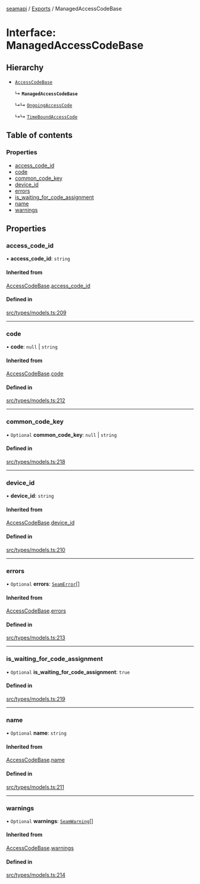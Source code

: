 [seamapi](../README.md) / [Exports](../modules.md) / ManagedAccessCodeBase

# Interface: ManagedAccessCodeBase

## Hierarchy

- [`AccessCodeBase`](AccessCodeBase.md)

  ↳ **`ManagedAccessCodeBase`**

  ↳↳ [`OngoingAccessCode`](OngoingAccessCode.md)

  ↳↳ [`TimeBoundAccessCode`](TimeBoundAccessCode.md)

## Table of contents

### Properties

- [access\_code\_id](ManagedAccessCodeBase.md#access_code_id)
- [code](ManagedAccessCodeBase.md#code)
- [common\_code\_key](ManagedAccessCodeBase.md#common_code_key)
- [device\_id](ManagedAccessCodeBase.md#device_id)
- [errors](ManagedAccessCodeBase.md#errors)
- [is\_waiting\_for\_code\_assignment](ManagedAccessCodeBase.md#is_waiting_for_code_assignment)
- [name](ManagedAccessCodeBase.md#name)
- [warnings](ManagedAccessCodeBase.md#warnings)

## Properties

### access\_code\_id

• **access\_code\_id**: `string`

#### Inherited from

[AccessCodeBase](AccessCodeBase.md).[access_code_id](AccessCodeBase.md#access_code_id)

#### Defined in

[src/types/models.ts:209](https://github.com/seamapi/javascript/blob/main/src/types/models.ts#L209)

___

### code

• **code**: ``null`` \| `string`

#### Inherited from

[AccessCodeBase](AccessCodeBase.md).[code](AccessCodeBase.md#code)

#### Defined in

[src/types/models.ts:212](https://github.com/seamapi/javascript/blob/main/src/types/models.ts#L212)

___

### common\_code\_key

• `Optional` **common\_code\_key**: ``null`` \| `string`

#### Defined in

[src/types/models.ts:218](https://github.com/seamapi/javascript/blob/main/src/types/models.ts#L218)

___

### device\_id

• **device\_id**: `string`

#### Inherited from

[AccessCodeBase](AccessCodeBase.md).[device_id](AccessCodeBase.md#device_id)

#### Defined in

[src/types/models.ts:210](https://github.com/seamapi/javascript/blob/main/src/types/models.ts#L210)

___

### errors

• `Optional` **errors**: [`SeamError`](SeamError.md)[]

#### Inherited from

[AccessCodeBase](AccessCodeBase.md).[errors](AccessCodeBase.md#errors)

#### Defined in

[src/types/models.ts:213](https://github.com/seamapi/javascript/blob/main/src/types/models.ts#L213)

___

### is\_waiting\_for\_code\_assignment

• `Optional` **is\_waiting\_for\_code\_assignment**: ``true``

#### Defined in

[src/types/models.ts:219](https://github.com/seamapi/javascript/blob/main/src/types/models.ts#L219)

___

### name

• `Optional` **name**: `string`

#### Inherited from

[AccessCodeBase](AccessCodeBase.md).[name](AccessCodeBase.md#name)

#### Defined in

[src/types/models.ts:211](https://github.com/seamapi/javascript/blob/main/src/types/models.ts#L211)

___

### warnings

• `Optional` **warnings**: [`SeamWarning`](SeamWarning.md)[]

#### Inherited from

[AccessCodeBase](AccessCodeBase.md).[warnings](AccessCodeBase.md#warnings)

#### Defined in

[src/types/models.ts:214](https://github.com/seamapi/javascript/blob/main/src/types/models.ts#L214)
